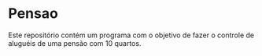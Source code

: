 # Pensao

Este repositório contém um programa com o objetivo de fazer o controle de aluguéis de uma pensão com 10 quartos.
